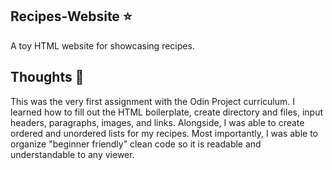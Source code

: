 ## Recipes-Website ⭐
A toy HTML website for showcasing recipes.
## Thoughts 💭
This was the very first assignment with the Odin Project curriculum. I learned how to fill out the HTML boilerplate, create directory and files, input headers, paragraphs, images, and links. Alongside, I was able to create ordered and unordered lists for my recipes. Most importantly, I was able to organize "beginner friendly" clean code so it is readable and understandable to any viewer.
